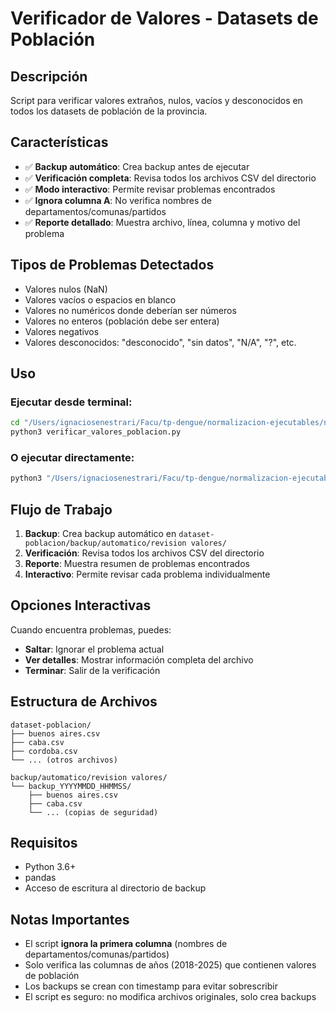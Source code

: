 # Verificador de Valores - Datasets de Población

## Descripción
Script para verificar valores extraños, nulos, vacíos y desconocidos en todos los datasets de población de la provincia.

## Características
- ✅ **Backup automático**: Crea backup antes de ejecutar
- ✅ **Verificación completa**: Revisa todos los archivos CSV del directorio
- ✅ **Modo interactivo**: Permite revisar problemas encontrados
- ✅ **Ignora columna A**: No verifica nombres de departamentos/comunas/partidos
- ✅ **Reporte detallado**: Muestra archivo, línea, columna y motivo del problema

## Tipos de Problemas Detectados
- Valores nulos (NaN)
- Valores vacíos o espacios en blanco
- Valores no numéricos donde deberían ser números
- Valores no enteros (población debe ser entera)
- Valores negativos
- Valores desconocidos: "desconocido", "sin datos", "N/A", "?", etc.

## Uso

### Ejecutar desde terminal:
```bash
cd "/Users/ignaciosenestrari/Facu/tp-dengue/normalizacion-ejecutables/normalizacion poblacion"
python3 verificar_valores_poblacion.py
```

### O ejecutar directamente:
```bash
python3 "/Users/ignaciosenestrari/Facu/tp-dengue/normalizacion-ejecutables/normalizacion poblacion/verificar_valores_poblacion.py"
```

## Flujo de Trabajo
1. **Backup**: Crea backup automático en `dataset-poblacion/backup/automatico/revision valores/`
2. **Verificación**: Revisa todos los archivos CSV del directorio
3. **Reporte**: Muestra resumen de problemas encontrados
4. **Interactivo**: Permite revisar cada problema individualmente

## Opciones Interactivas
Cuando encuentra problemas, puedes:
- **Saltar**: Ignorar el problema actual
- **Ver detalles**: Mostrar información completa del archivo
- **Terminar**: Salir de la verificación

## Estructura de Archivos
```
dataset-poblacion/
├── buenos aires.csv
├── caba.csv
├── cordoba.csv
└── ... (otros archivos)

backup/automatico/revision valores/
└── backup_YYYYMMDD_HHMMSS/
    ├── buenos aires.csv
    ├── caba.csv
    └── ... (copias de seguridad)
```

## Requisitos
- Python 3.6+
- pandas
- Acceso de escritura al directorio de backup

## Notas Importantes
- El script **ignora la primera columna** (nombres de departamentos/comunas/partidos)
- Solo verifica las columnas de años (2018-2025) que contienen valores de población
- Los backups se crean con timestamp para evitar sobrescribir
- El script es seguro: no modifica archivos originales, solo crea backups

